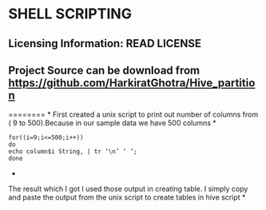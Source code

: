 SHELL SCRIPTING
=========
          
Licensing Information: READ LICENSE  
---       
Project Source can be download from https://github.com/HarkiratGhotra/Hive_partition
---

========
*
First created a unix script to print out number of columns from ( 9 to 500).Because in our sample data we have 500 columns
*

```
for((i=9;i<=500;i++))
do
echo column$i String, | tr ‘\n’ ‘ ‘;
done
```
*
The result which I got I used those output in creating table. I simply copy and paste the output from the unix script to create tables in hive script
*
